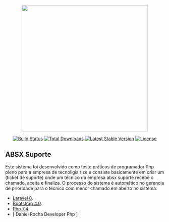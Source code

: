 <p align="center"><a href="https://laravel.com" target="_blank"><img src="https://raw.githubusercontent.com/laravel/art/master/logo-lockup/5%20SVG/2%20CMYK/1%20Full%20Color/laravel-logolockup-cmyk-red.svg" width="400"></a></p>

<p align="center">
<a href="https://travis-ci.org/laravel/framework"><img src="https://travis-ci.org/laravel/framework.svg" alt="Build Status"></a>
<a href="https://packagist.org/packages/laravel/framework"><img src="https://img.shields.io/packagist/dt/laravel/framework" alt="Total Downloads"></a>
<a href="https://packagist.org/packages/laravel/framework"><img src="https://img.shields.io/packagist/v/laravel/framework" alt="Latest Stable Version"></a>
<a href="https://packagist.org/packages/laravel/framework"><img src="https://img.shields.io/packagist/l/laravel/framework" alt="License"></a>
</p>

## ABSX Suporte

Este sistema foi desenvolvido como teste práticos de programador Php pleno para a empresa de tecnoligia rize e consiste basicamente em criar um (ticket de suporte) onde um técnico da empresa absx suporte recebe o chamado, aceita e finaliza. O processo  do sistema é automático no gerencia de prioridade para o técnico com menor chamado em aberto no sistema.

- [Laravel 8](https://laravel.com/docs/routing).
- [Bootstrap 4.0](https://laravel.com/docs/container).
- [Php 7.4](https://laravel.com/docs/container).
- [ Daniel Rocha Developer Php ]
